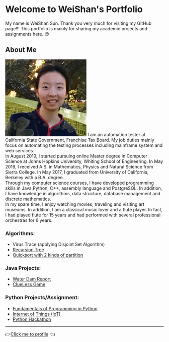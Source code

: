 # Welcome to WeiShan's Portfolio

My name is WeiShan Sun. Thank you very much for visiting my GitHub page!!! This portfolio is mainly for sharing my academic projects and assignments here. 😊

## About Me
<img src="Picture_weishan sun.jpg" width="258" height="244">
I am an automation tester at California State Government, Franchise Tax Board. My job duties mainly focus on automating the testing processes including mainframe system and web services. <br>In August 2019, I started pursuing online Master degree in Computer Science at Johns Hopkins University, Whiting School of Engineering. In May 2019, I received A.S. in Mathematics, Physics and Natural Science from Sierra College. In May 2017, I graduated from University of California, Berkeley with a B.A. degree. <br>Through my computer science courses, I have developed programming skills in Java,Python, C++, assembly language and PostgreSQL. In addition, I have knowledge in algorithms, data structure, database management and discrete mathematics. <br>In my spare time, I enjoy watching movies, traveling and visiting art museums. In addition, I am a classical music lover and a flute player. In fact, I had played flute for 15 years and had performed with several professional orchestras for 6 years.

### Algorithms:
- Virus Trace (applying Disjoint Set Algorithm)
- [Recursion Tree](https://github.com/wei06159git/WeiShan-Portfolio/blob/master/Recursion%20Tree.md)
- [Quicksort with 2 kinds of partition](https://github.com/wei06159git/WeiShan-Portfolio/blob/master/QuickSort.md)
### Java Projects:
- [Water Dam Report](https://github.com/wei06159git/WeiShan-Portfolio/blob/master/Water%20Dam%20Report.md)
- [ClueLess Game](https://github.com/wei06159git/WeiShan-Portfolio/blob/master/ClueLess/README.md)
### Python Projects/Assignment:
- [Fundamentals of Programming in Python](https://github.com/wei06159git/Weishan_Profolio/blob/master/Fundamentals-of-Programming-in-Python.md)
- [Internet of Things (IoT)](https://github.com/wei06159git/Weishan_Profolio/blob/master/Internet-of-Things.md)
- [Python Hackathon](https://github.com/wei06159git/Weishan_Profolio/blob/master/Python-Hackathon.md)

-----------------------------
👉[Click me to profile](https://github.com/wei06159git) 👈
